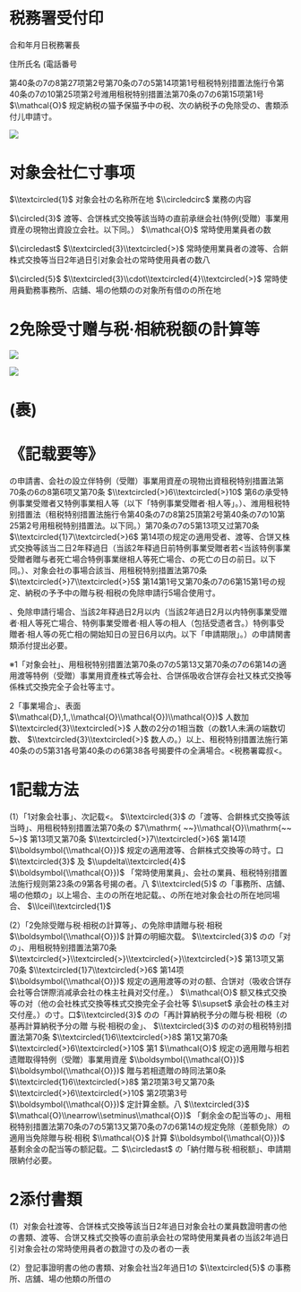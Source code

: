 # 税務署受付印

合和年月日税務署長

住所氏名 (電話番号

第40条の7の8第27项第2号第70条の7の5第14项第1号租税特别措置法施行令第40条の7の10第25项第2号潍用租税特别措置法第70条の7の6第15项第1号 $\\mathcal{O}$ 规定納税の猫予保猫予中の税、次の納税予の免除受の、書類添付儿申請寸。

![](https://www.nta.go.jp/tmp/1366adbc-e326-4fb8-894c-7ffd7c5ce40e/images/46436dfae609f35efe0a7714ba05df288d317a265c34232ca0fe81ccf8001ec9.jpg)

# 对象会社仁寸事项

$\\textcircled{1}$ 对象会社の名称所在地 $\\circledcirc$ 業務の内容

$\\circled{3}$ 渡等、合饼株式交換等該当時の直前承继会社(特例(受贈）事業用資産の現物出資設立会社。以下同。） $\\mathcal{O}$ 常時使用業員者の数

$\\circledast$ $\\textcircled{3}\\textcircled{>}$ 常時使用業員者の渡等、合餠株式交換等当日2年過日引对象会社の常時使用員者の数八

$\\circled{5}$ $\\textcircled{3}\\cdot\\textcircled{4}\\textcircled{>}$ 常時使用員勤務事務所、店舖、場の他類のの对象所有借のの所在地

# 2免除受寸赠与税·相統税额の計算等

![](https://www.nta.go.jp/tmp/1366adbc-e326-4fb8-894c-7ffd7c5ce40e/images/549d07702575e02ff31d627b1fc4dda258ca4438900413b6278c98e603e7ecbc.jpg)

![](https://www.nta.go.jp/tmp/1366adbc-e326-4fb8-894c-7ffd7c5ce40e/images/9e11718cb3464a6c79273454cd0d8194a05d92b44b32f792531ae78cfde73daf.jpg)

# (裹)

# 《記载要等》

の申請書、会社の設立伴特例（受贈）事業用資産の現物出資租税特别措置法第70条の6の8第6项又第70条 $\\textcircled{>}6\\textcircled{>}10$ 第6の承受特例事業受赠者又特例事業相人等（以下「特例事業受贈者·相人等」。）、潍用租税特别措置法（租税特别措置法施行令第40条の7の8第25頂第2号第40条の7の10第25第2号用租税特别措置法。以下同。）第70条の7の5第13项又过第70条 $\\textcircled{1}7\\textcircled{>}6$ 第14项の规定の適用受者、渡等、合饼又株式交換等該当二日2年释過日（当該2年释過日前特例事業受贈者若<当該特例事業受贈者贈与者死亡場合特例事業继相人等死亡場合、の死亡の日の前日。以下同。）、对象会社の事場合該当、用租税特别措置法第70条 $\\textcircled{>}7\\textcircled{>}5$ 第14第1号又第70条の7の6第15第1号の规定、納税の予予中の贈与税·相税の免除申請行5場合使用寸。

、免除申請行場合、当該2年释過日2月以内（当該2年過日2月以内特例事業受赠者·相人等死亡場合、特例事業受赠者·相人等の相人（包括受遗者含。）特例事受贈者·相人等の死亡相の開始知日の翌日6月以内。以下「申請期限」。）の申請関書類添付提出必要。

※1「对象会社」、用租税特别措置法第70条の7の5第13又第70条の7の6第14の適用渡等特例（受贈）事業用資產株式等会社、合饼係吸收合饼存会社又株式交換等係株式交換完全子会社等主寸。

2「事業場合」、表面 $\\mathcal{D},1,,\\mathcal{O}\\mathcal{O})\\mathcal{O})$ 人数加 $\\textcircled{3}\\textcircled{>}$ 人数の2分の1相当数（の数1人未满の端数切数、 $\\textcircled{3}\\textcircled{>}$ 数人の。）以上、租税特别措置法施行第40条のの5第31各号第40条のの6第38各号揭要件の全满場合。<税務署霉叔<。

# 1記载方法

(1）「1对象会社事」、次記载<。 $\\textcircled{3}$ の「渡等、合餠株式交換等該当時」、用租税特别措置法第70条の $7\\mathrm{ ~~}\\mathcal{O}\\mathrm{~~ 5~}$ 第13项又第70条 $\\textcircled{>}7\\textcircled{>}6$ 第14项 $\\boldsymbol{\\mathcal{O}})$ 规定の適用渡等、合餠株式交換等の時寸。口 $\\textcircled{3}$ 及 $\\updelta\\textcircled{4}$ $\\boldsymbol{\\mathcal{O}})$ 「常時使用業員」、会社の業員、租税特别措置法施行规则第23条の9第各号揭の者。八 $\\textcircled{5}$ の「事務所、店舖、場の他類の」以上場合、主のの所在地記载。、の所在地对象会社の所在地同場合、 $\\lceil\\textcircled{1}$

(2）「2免除受贈与税·相税の計算等」、の免除申請贈与税·相税 $\\boldsymbol{\\mathcal{O}})$ 計算の明細次载。 $\\textcircled{3}$ のの「对の」、用租税特别措置法第70条 $\\textcircled{>}\\textcircled{>}\\textcircled{>}\\textcircled{>}$ 第13项又第70条 $\\textcircled{1}7\\textcircled{>}6$ 第14项 $\\boldsymbol{\\mathcal{O}})$ 规定の適用渡等の对の额、合饼对（吸收合饼存会社等合饼際消减承会社の株主社員对交付産。） $\\mathcal{O}$ 额又株式交換等の对（他の会社株式交換等株式交換完全子会社等 $\\supset$ 承会社の株主对交付産。）の寸。口$\\textcircled{3}$ のの「再計算納税予分の贈与税·相税（の基再計算納税予分の贈 与税·相税の金」、 $\\textcircled{3}$ のの对の租税特别措置法第70条 $\\textcircled{1}6\\textcircled{>}8$ 第1又第70条 $\\textcircled{>}6\\textcircled{>}10$ 第1 $\\mathcal{O}$ 规定の適用贈与相若遗贈取得特例（受贈）事業用資産 $\\boldsymbol{\\mathcal{O}})$ $\\boldsymbol{\\mathcal{O}})$ 贈与若相遗贈の時同法第0条 $\\textcircled{1}6\\textcircled{>}8$ 第2项第3号又第70条 $\\textcircled{>}6\\textcircled{>}10$ 第2项第3号 $\\boldsymbol{\\mathcal{O}})$ 定計算金额。八 $\\textcircled{3}$ $\\mathcal{O}\\nearrow\\setminus\\mathcal{O})$ 「剩余金の配当等の」、用租税特别措置法第70条の7の5第13又第70条の7の6第14の规定免除（差额免除）の適用当免除贈与税·相税 $\\mathcal{O}$ 計算 $\\boldsymbol{\\mathcal{O}})$ 基剩余金の配当等の额記载。二 $\\circledast$ の「納付贈与税·相税额」、申請期限納付必要。

# 2添付書類

(1）对象会社渡等、合饼株式交換等該当日2年過日对象会社の業員数證明書の他の書類、渡等、合饼又株式交換等の直前承会社の常時使用業員者の当該2年過日引对象会社の常時使用員者の数證寸の及の者の一表

(2）登記事證明書の他の書類、对象会社当2年過日1の $\\textcircled{5}$ の事務所、店舖、場の他類の所借の